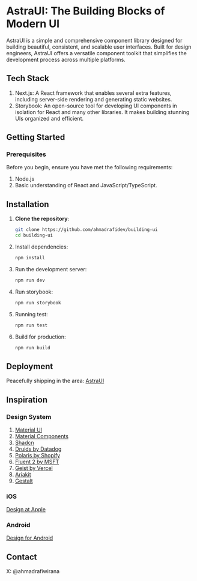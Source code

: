 # AstraUI: The Building Blocks of Modern UI

AstraUI is a simple and comprehensive component library designed for building beautiful, consistent, and scalable user interfaces. Built for design engineers, AstraUI offers a versatile component toolkit that simplifies the development process across multiple platforms.

## Tech Stack

1. Next.js: A React framework that enables several extra features, including server-side rendering and generating static websites.
2. Storybook: An open-source tool for developing UI components in isolation for React and many other libraries. It makes building stunning UIs organized and efficient.

## Getting Started

### Prerequisites

Before you begin, ensure you have met the following requirements:

1. Node.js 
2. Basic understanding of React and JavaScript/TypeScript.

## Installation

1. **Clone the repository**:
   ```sh
   git clone https://github.com/ahmadrafidev/building-ui
   cd building-ui

2. Install dependencies:
    ```sh
    npm install

3. Run the development server:
    ```sh
    npm run dev

4. Run storybook:
    ```sh
    npm run storybook

5. Running test:
    ```sh
    npm run test

6. Build for production:
    ```sh
    npm run build

## Deployment

Peacefully shipping in the area: [AstraUI](https://www.astraui.design/)

## Inspiration

### Design System

1. [Material UI](https://mui.com/)
2. [Material Components](https://m3.material.io/components)
3. [Shadcn](https://ui.shadcn.com/)
4. [Druids by Datadog](https://druids.datadoghq.com/components)
5. [Polaris by Shopify](https://polaris.shopify.com/)
6. [Fluent 2 by MSFT](https://fluent2.microsoft.design/components/web/react)
7. [Geist by Vercel](https://vercel.com/geist/introduction)
8. [Ariakit](https://ariakit.org/)
9. [Gestalt](https://gestalt.pinterest.systems/home)

### iOS

[Design at Apple](https://developer.apple.com/design/)

### Android
[Design for Android](https://developer.android.com/design/ui)

## Contact

X: @ahmadrafiwirana
